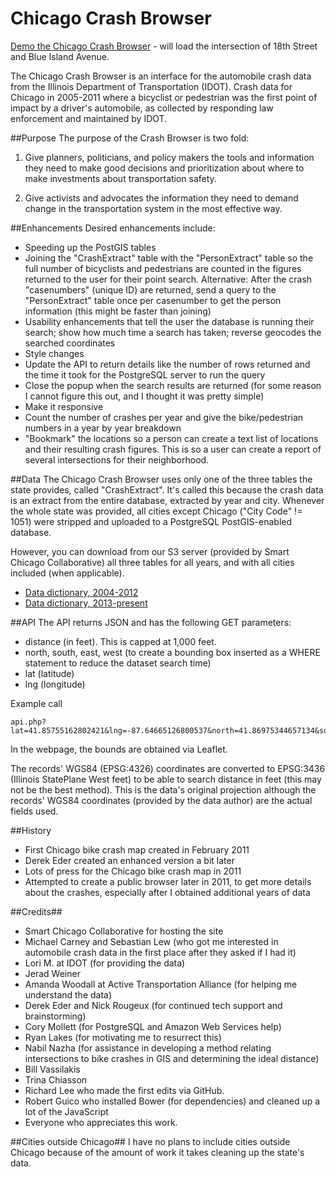 Chicago Crash Browser
=====================

[Demo the Chicago Crash Browser](http://chicagocrashes.org/index.php#lat=41.857719&lon=-87.661216&get=yes&zoom=18) - will load the intersection of 18th Street and Blue Island Avenue. 

The Chicago Crash Browser is an interface for the automobile crash data from the Illinois Department of Transportation (IDOT). Crash data for Chicago in 2005-2011 where a bicyclist or pedestrian was the first point of impact by a driver's automobile, as collected by responding law enforcement and maintained by IDOT.

##Purpose
The purpose of the Crash Browser is two fold:

1. Give planners, politicians, and policy makers the tools and information they need to make good decisions and prioritization about where to make investments about transportation safety. 

2. Give activists and advocates the information they need to demand change in the transportation system in the most effective way. 

##Enhancements
Desired enhancements include:
* Speeding up the PostGIS tables
* Joining the "CrashExtract" table with the "PersonExtract" table so the full number of bicyclists and pedestrians are counted in the figures returned to the user for their point search. Alternative: After the crash "casenumbers" (unique ID) are returned, send a query to the "PersonExtract" table once per casenumber to get the person information (this might be faster than joining)
* Usability enhancements that tell the user the database is running their search; show how much time a search has taken; reverse geocodes the searched coordinates
* Style changes
* Update the API to return details like the number of rows returned and the time it took for the PostgreSQL server to run the query
* Close the popup when the search results are returned (for some reason I cannot figure this out, and I thought it was pretty simple)
* Make it responsive
* Count the number of crashes per year and give the bike/pedestrian numbers in a year by year breakdown
* "Bookmark" the locations so a person can create a text list of locations and their resulting crash figures. This is so a user can create a report of several intersections for their neighborhood. 

##Data
The Chicago Crash Browser uses only one of the three tables the state provides, called "CrashExtract". It's called this because the crash data is an extract from the entire database, extracted by year and city. Whenever the whole state was provided, all cities except Chicago ("City Code" != 1051) were stripped and uploaded to a PostgreSQL PostGIS-enabled database. 

However, you can download from our S3 server (provided by Smart Chicago Collaborative) all three tables for all years, and with all cities included (when applicable). 

* [Data dictionary, 2004-2012](datadictionary/2004-present_crash_datadictionary_10-13-09.docx)
* [Data dictionary, 2013-present](datadictionary/Illinois%20Traffic%20Crash%20Data%20Extract%20Metadata%20112014-Crash.docx)

##API
The API returns JSON and has the following GET parameters:
* distance (in feet). This is capped at 1,000 feet. 
* north, south, east, west (to create a bounding box inserted as a WHERE statement to reduce the dataset search time)
* lat (latitude)
* lng (longitude)

Example call
````
api.php?lat=41.85755162802421&lng=-87.64665126800537&north=41.86975344657134&south=41.84533324486843&east=-87.62577295303345&west=-87.66748666763306&distance=150
````

In the webpage, the bounds are obtained via Leaflet. 

The records' WGS84 (EPSG:4326) coordinates are converted to EPSG:3436 (Illinois StatePlane West feet) to be able to search distance in feet (this may not be the best method). This is the data's original projection although the records' WGS84 coordinates (provided by the data author) are the actual fields used.

##History
* First Chicago bike crash map created in February 2011
* Derek Eder created an enhanced version a bit later
* Lots of press for the Chicago bike crash map in 2011
* Attempted to create a public browser later in 2011, to get more details about the crashes, especially after I obtained additional years of data

##Credits##
* Smart Chicago Collaborative for hosting the site
* Michael Carney and Sebastian Lew (who got me interested in automobile crash data in the first place after they asked if I had it)
* Lori M. at IDOT (for providing the data)
* Jerad Weiner
* Amanda Woodall at Active Transportation Alliance (for helping me understand the data)
* Derek Eder and Nick Rougeux (for continued tech support and brainstorming)
* Cory Mollett (for PostgreSQL and Amazon Web Services help)
* Ryan Lakes (for motivating me to resurrect this)
* Nabil Nazha (for assistance in developing a method relating intersections to bike crashes in GIS and determining the ideal distance)
* Bill Vassilakis
* Trina Chiasson
* Richard Lee who made the first edits via GitHub. 
* Robert Guico who installed Bower (for dependencies) and cleaned up a lot of the JavaScript
* Everyone who appreciates this work.

##Cities outside Chicago##
I have no plans to include cities outside Chicago because of the amount of work it takes cleaning up the state's data.
